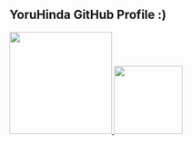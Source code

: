 ## YoruHinda GitHub Profile :)
<div align="inline-block">
  <a href="https://github.com/YoruHinda">
    <img height="180em" src="https://github-readme-stats.vercel.app/api?username=YoruHinda&show_icons=true&theme=dark&include_all_commits=true&count_private=true"/>
    <img height="120em" src="https://github-readme-stats.vercel.app/api/top-langs/?username=YoruHinda&layout=compact&langs_count=7&theme=dark"/>
</div>
